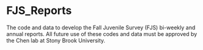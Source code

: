# FJS_Reports
The code and data to develop the Fall Juvenile Survey (FJS) bi-weekly and annual reports.
All future use of these codes and data must be approved by the Chen lab at Stony Brook University.
